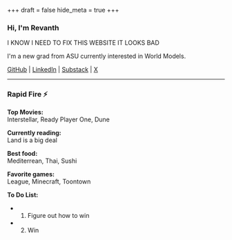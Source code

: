 +++
draft = false
hide_meta = true
+++
### Hi, I'm Revanth
I KNOW I NEED TO FIX THIS WEBSITE IT LOOKS BAD

I'm a new grad from ASU currently interested in World Models. 

[GitHub](https://github.com/revanthgundala) | [LinkedIn](https://www.linkedin.com/in/revanthgundala) | [Substack](https://rgundal2.substack.com/) | [X](https://x.com/revanth_gundala)

---

### Rapid Fire ⚡

**Top Movies:**  
Interstellar, Ready Player One, Dune

**Currently reading:**  
Land is a big deal

**Best food:**  
Mediterrean, Thai, Sushi

**Favorite games:**  
League, Minecraft, Toontown

**To Do List:**  
- 1. Figure out how to win
- 2. Win
